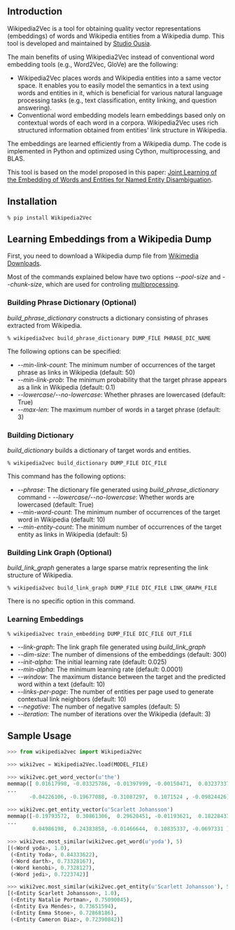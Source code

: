 Introduction
------------

Wikipedia2Vec is a tool for obtaining quality vector representations (embeddings) of words and Wikipedia entities from a Wikipedia dump.
This tool is developed and maintained by [Studio Ousia](http://www.ousia.jp).

The main benefits of using Wikipedia2Vec instead of conventional word embedding tools (e.g., Word2Vec, GloVe) are the following:

-   Wikipedia2Vec places words and Wikipedia entities into a same vector space.
    It enables you to easily model the semantics in a text using words and entities in it, which is beneficial for various natural language processing tasks (e.g., text classification, entity linking, and question answering).
-   Conventional word embedding models learn embeddings based only on contextual words of each word in a corpora.
    Wikipedia2Vec uses rich structured information obtained from entities\' link structure in Wikipedia.

The embeddings are learned efficiently from a Wikipedia dump.
The code is implemented in Python and optimized using Cython, multiprocessing, and BLAS.

This tool is based on the model proposed in this paper: [Joint Learning of the Embedding of Words and Entities for Named Entity Disambiguation](https://arxiv.org/abs/1601.01343).

Installation
------------

```
% pip install Wikipedia2Vec
```

Learning Embeddings from a Wikipedia Dump
-----------------------------------------

First, you need to download a Wikipedia dump file from [Wikimedia Downloads](https://dumps.wikimedia.org/).

Most of the commands explained below have two options *\--pool-size* and *\--chunk-size*, which are used for controling [multiprocessing](https://docs.python.org/2/library/multiprocessing.html).

### Building Phrase Dictionary (Optional)

*build\_phrase\_dictionary* constructs a dictionary consisting of phrases extracted from Wikipedia.

```
% wikipedia2vec build_phrase_dictionary DUMP_FILE PHRASE_DIC_NAME
```

The following options can be specified:

-   *\--min-link-count*: The minimum number of occurrences of the target phrase as links in Wikipedia (default: 50)
-   *\--min-link-prob*: The minimum probability that the target phrase appears as a link in Wikipedia (default: 0.1)
-   *\--lowercase/\--no-lowercase*: Whether phrases are lowercased (default: True)
-   *\--max-len*: The maximum number of words in a target phrase (default: 3)

### Building Dictionary

*build\_dictionary* builds a dictionary of target words and entities.

```
% wikipedia2vec build_dictionary DUMP_FILE DIC_FILE
```

This command has the following options:

-   *\--phrase*: The dictionary file generated using *build\_phrase\_dictionary* command -   *\--lowercase/\--no-lowercase*: Whether words are lowercased (default: True)
-   *\--min-word-count*: The minimum number of occurrences of the target word in Wikipedia (default: 10)
-   *\--min-entity-count*: The minimum number of occurrences of the target entity as links in Wikipedia (default: 5)

### Building Link Graph (Optional)

*build\_link\_graph* generates a large sparse matrix representing the link structure of Wikipedia.

```
% wikipedia2vec build_link_graph DUMP_FILE DIC_FILE LINK_GRAPH_FILE
```

There is no specific option in this command.

### Learning Embeddings

```
% wikipedia2vec train_embedding DUMP_FILE DIC_FILE OUT_FILE
```

-   *\--link-graph*: The link graph file generated using *build\_link\_graph*
-   *\--dim-size*: The number of dimensions of the embeddings (default: 300)
-   *\--init-alpha*: The initial learning rate (default: 0.025)
-   *\--min-alpha*: The minimum learning rate (default: 0.0001)
-   *\--window*: The maximum distance between the target and the predicted word within a text (default: 10)
-   *\--links-per-page*: The number of entities per page used to generate contextual link neighbors (default: 10)
-   *\--negative*: The number of negative samples (default: 5)
-   *\--iteration*: The number of iterations over the Wikipedia (default: 3)

Sample Usage
------------

```python
>>> from wikipedia2vec import Wikipedia2Vec

>>> wiki2vec = Wikipedia2Vec.load(MODEL_FILE)

>>> wiki2vec.get_word_vector(u'the')
memmap([ 0.01617998, -0.03325786, -0.01397999, -0.00150471,  0.03237337,
...
       -0.04226106, -0.19677088, -0.31087297,  0.1071524 , -0.09824426], dtype=float32)

>>> wiki2vec.get_entity_vector(u'Scarlett Johansson')
memmap([-0.19793572,  0.30861306,  0.29620451, -0.01193621,  0.18228433,
...
        0.04986198,  0.24383858, -0.01466644,  0.10835337, -0.0697331 ], dtype=float32)

>>> wiki2vec.most_similar(wiki2vec.get_word(u'yoda'), 5)
[(<Word yoda>, 1.0),
 (<Entity Yoda>, 0.84333622),
 (<Word darth>, 0.73328167),
 (<Word kenobi>, 0.7328127),
 (<Word jedi>, 0.7223742)]

>>> wiki2vec.most_similar(wiki2vec.get_entity(u'Scarlett Johansson'), 5)
[(<Entity Scarlett Johansson>, 1.0),
 (<Entity Natalie Portman>, 0.75090045),
 (<Entity Eva Mendes>, 0.73651594),
 (<Entity Emma Stone>, 0.72868186),
 (<Entity Cameron Diaz>, 0.72390842)]
```
